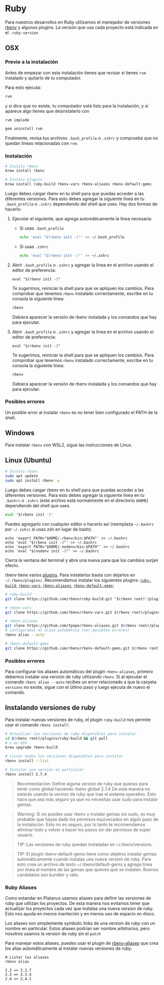 # Ruby

Para nuestros desarrollos en Ruby utilizamos el manejador de versiones [rbenv](https://github.com/rbenv/rbenv) y algunos plugins. La versión que usa cada proyecto está indicada en el `.ruby-version`

## OSX

### Previo a la instalación

Antes de empezar con esta instalación tienes que revisar si tienes `rvm` instalado y quitarlo de tu computador.

Para esto ejecuta:

```bash
rvm
```

y si dice que no existe, tu computador está listo para la instalación, y si aparece algo tienes que desinstalarlo con

```bash
rvm implode

gem uninstall rvm
```

Finalmente, revisa tus archivos `.bash_profile` o `.zshrc` y comprueba que no quedan lineas relacionadas con `rvm`.

### Instalación

```bash
# Instala rbenv
brew install rbenv

# Instala plugins
brew install ruby-build rbenv-vars rbenv-aliases rbenv-default-gems
```

Luego debes cargar rbenv en tu shell para que puedas acceder a las diferentes versiones. Para esto debes agregar la siguiente linea en tu `.bash_profile` o `.zshrc` dependiendo del shell que uses. Hay dos formas de hacerlo:

1. Ejecutar el siguiente, que agrega automáticamente la línea necesaria:

    * Si usas `.bash_profile`

        ```bash
        echo 'eval "$(rbenv init -)"' >> ~/.bash_profile
        ```

    * Si usas `.zshrc`

        ```bash
        echo 'eval "$(rbenv init -)"' >> ~/.zshrc
        ```

1. Abrir `.bash_profile` o `.zshrc` y agregar la linea en el archivo usando el editor de preferencia:

    ```plain text
    eval "$(rbenv init -)"
    ```

    Te sugerimos, reiniciar la shell para que se apliquen los cambios. Para comprobar que tenemos `rbenv` instalado correctamente, escribe en tu consola la siguiente linea:

    ```bash
    rbenv
    ```

    Debiera aparecer la versión de rbenv instalada y los comandos que hay para ejecutar.

1. Abrir `.bash_profile` o `.zshrc` y agregar la linea en el archivo usando el editor de preferencia:

    ```plain text
    eval "$(rbenv init -)"
    ```

    Te sugerimos, reiniciar la shell para que se apliquen los cambios. Para comprobar que tenemos `rbenv` instalado correctamente, escribe en tu consola la siguiente linea:

    ```bash
    rbenv
    ```

    Debiera aparecer la versión de rbenv instalada y los comandos que hay para ejecutar.

### Posibles errores

Un posible error al instalar `rbenv` es no tener bien configurado el PATH de la shell.

## Windows

Para instalar `rbenv` con WSL2, sigue las instrucciones de Linux.

## Linux (Ubuntu)

```bash
# Instala rbenv
sudo apt update
sudo apt install rbenv -y
```

Luego debes cargar rbenv en tu shell para que puedas acceder a las diferentes versiones. Para esto debes agregar la siguiente linea en tu `.bashrc` o `.zshrc` (este archivo está normalmente en el directorio `$HOME`) dependiendo del shell que uses.

```bash
eval "$(rbenv init -)"
```

Puedes agregarlo con cualquier editor o hacerlo así (reemplaza `~/.bashrc` por `~/.zshrc` si usas zsh en lugar de bash):

```shell
echo 'export PATH="$HOME/.rbenv/bin:$PATH"' >> ~/.bashrc
echo 'eval "$(rbenv init -)"' >> ~/.bashrc
echo 'export PATH="$HOME/.nodenv/bin:$PATH"' >> ~/.bashrc
echo 'eval "$(nodenv init -)"' >> ~/.bashrc
```

Cierra la ventana del terminal y abre una nueva para que los cambios surjan efecto.

rbenv tiene varios [plugins](https://github.com/rbenv/rbenv/wiki/Plugins). Para instalarlos basta con dejarlos en `~/.rbenv/plugins/`. Recomendamos instalar los siguientes plugins: [`ruby-build`](https://github.com/rbenv/ruby-build), [`rbenv-vars`](https://github.com/rbenv/rbenv-vars), [`rbenv-aliases`](https://github.com/tpope/rbenv-aliases), [`rbenv-default-gems`](https://github.com/rbenv/rbenv-default-gems):

```bash
# ruby-build
git clone https://github.com/rbenv/ruby-build.git "$(rbenv root)"/plugins/ruby-build

# rbenv-vars
git clone https://github.com/rbenv/rbenv-vars.git $(rbenv root)/plugins/rbenv-vars

# rbenv-aliases
git clone https://github.com/tpope/rbenv-aliases.git $(rbenv root)/plugins/rbenv-aliases
# configuramos el alias automático (ver posibles errores)
rbenv alias --auto

# rbenv-default-gems
git clone https://github.com/rbenv/rbenv-default-gems.git $(rbenv root)/plugins/rbenv-default-gems
```

### Posibles errores

Para configurar los aliases automáticos del plugin `rbenv-aliases`, primero debemos instalar una versión de ruby utilizando `rbenv`. Si al ejecutar el comando `rbenv alias --auto` recibes un error relacionado a que la carpeta `versions` no existe, sigue con el último paso y luego ejecuta de nuevo el comando.

## Instalando versiones de ruby

Para instalar nuevas versiones de ruby, el plugin `ruby-build` nos permite usar el comando `rbenv install`:

```bash
# Actualizar las versiones de ruby disponibles para instalar
cd $(rbenv root)/plugins/ruby-build && git pull
# o en OSX
brew upgrade rbenv-build

# Listar todos las versiones disponibles para instalar
rbenv install --list

# Instalar una version en particular
rbenv install 2.7.4
```

> Recomendación: Define alguna version de ruby que quieras para tener como global haciendo rbenv global 2.7.4  De esta manera no estarás usando la version de ruby que trae el sistema operativo. Esto hace que sea más seguro ya que no necesitas usar sudo para instalar gemas.

> Warning: Si no puedes usar rbenv o instalar gemas sin sudo, es muy probable que hayas dado los permisos equivocados en algún paso de la instalación. Esto no es seguro, por lo tanto te recomendamos eliminar todo y volver a hacer los pasos sin dar permisos de super usuario.

> TIP: Las versiones de ruby quedan instaladas en ~/.rbenv/versions.

> TIP: El plugin rbenv-default-gems tiene como objetivo instalar gemas automáticamente cuando instalas una nueva version de ruby. Para esto crea un archivo de texto ~/.rbenv/default-gems y agrega línea por línea el nombre de las gemas que quieres que se instalen. Buenos candidatos son bundler y rails.

### Ruby Aliases

Como estandar en Platanus usamos aliases para definir las versiones de ruby que utilizan los proyectos. De esta manera nos evitamos tener que actualizar los proyectos cada vez que instalas una nueva version de ruby. Esto nos ayuda en menos manteción y en menos uso de espacio en disco.

Los aliases son simplemente symbolic links de una version de ruby con un nombre en particular. Estos aliases podrían ser nombre arbitrarios, pero nosotros usamos la version de ruby sin el `patch`

Para manejar estos aliases, puedes usar el plugin de [rbenv-aliases](https://github.com/tpope/rbenv-aliases) que crea los alias automáticamente al instalar nuevas versiones de ruby.

```plain text
# Listar los aliases
rbenv alias

2.2 => 2.2.7
2.3 => 2.3.4
2.4 => 2.4.1
```


